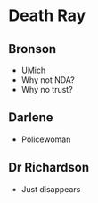 # Death Ray

## Bronson

* UMich
* Why not NDA?
* Why no trust?

## Darlene

* Policewoman


## Dr Richardson

* Just disappears

